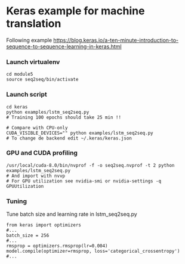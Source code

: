 # Keras example for machine translation
Following example https://blog.keras.io/a-ten-minute-introduction-to-sequence-to-sequence-learning-in-keras.html

### Launch virtualenv
```
cd module5
source seq2seq/bin/activate
```

### Launch script
```
cd keras
python examples/lstm_seq2seq.py
# Training 100 epochs should take 25 min !!

# Compare with CPU-only
CUDA_VISIBLE_DEVICES="" python examples/lstm_seq2seq.py
# To change de backend edit ~/.keras/keras.json
```

### GPU and CUDA profiling
```
/usr/local/cuda-8.0/bin/nvprof -f -o seq2seq.nvprof -t 2 python examples/lstm_seq2seq.py
# And import with nvvp
# For GPU utilization see nvidia-smi or nvidia-settings -q GPUUtilization
```

### Tuning
Tune batch size and learning rate in lstm_seq2seq.py
```
from keras import optimizers
#...
batch_size = 256
#...
rmsprop = optimizers.rmsprop(lr=0.004)
model.compile(optimizer=rmsprop, loss='categorical_crossentropy')
#...
```

